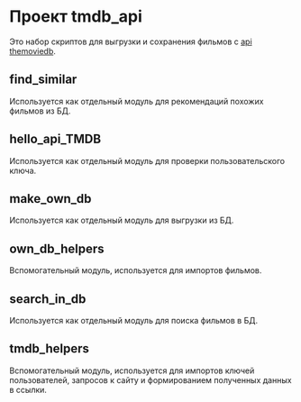 # Проект tmdb_api

Это набор скриптов для выгрузки и сохранения фильмов с [api themoviedb](https://api.themoviedb.org).

## find_similar

Используется как отдельный модуль для рекомендаций похожих фильмов из БД. 

## hello_api_TMDB 

Используется как отдельный модуль для проверки пользовательского ключа.

## make_own_db

Используется как отдельный модуль для выгрузки из БД.

## own_db_helpers

Вспомогательный модуль, используется для импортов фильмов.

## search_in_db

Используется как отдельный модуль для поиска фильмов в БД. 

## tmdb_helpers

Вспомогательный модуль, используется для импортов ключей пользователей, запросов к сайту и формированием полученных данных в ссылки.
